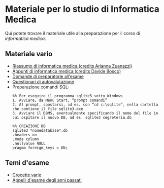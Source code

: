 # Materiale per lo studio di Informatica Medica

Qui potete trovare il materiale utile alla preparazione per il corso di _informatica medica_.

## Materiale vario
- [Riassunto di informatica medica (credits Arianna Zuanazzi)](/Dati/Studio/III_Anno/InfoMed/Materiale_vario/Appunti%20di%20Informatica%20Medica%20(credits%20Arianna%20Zuanazzi).pdf)
- [Appunti di informatica medica (credits Davide Bosco)](https://drive.google.com/file/d/1jhR5vSEXS7ma3A6apim2xKq3Vlpu8qaV/view?usp=drive_link)
- [Domande di preparatorie all'esame](/Dati/Studio/III_Anno/InfoMed/Materiale_vario/Domande%20preparatorie%20InfoMed.pdf)
- [Questionari di autovalutazione]()
- Preparazione comandi SQL:
  ```
  %% Per eseguire il programma sqlite3 sotto Windows
  1. Avviare, da Menù Start, “prompt comandi”
  2. Al prompt, spostarsi, ad es. con “cd c:\sqlite”, nella cartella che contiene il file sqlite3.exe
  3. Avviare il DBMS, eventualmente specificando il nome del file in cui ospitare il nuovo DB, ad es. sqlite3 segreteria.db

  %% CREAZIONE DB
  sqlite3 *nomedatabase*.db
  .headers on
  .mode column
  .nullvalue NULL
  pragma foreign_keys = ON;
  ```

## Temi d'esame
- [Crocette varie](/Dati/Studio/III_Anno/InfoMed/Materiale_vario/InfoMed_crocetteVarie.pdf)
- [Appelli d'esame degli anni passati](/Dati/Studio/III_Anno/InfoMed/Temi_d'esame/README.MD)
